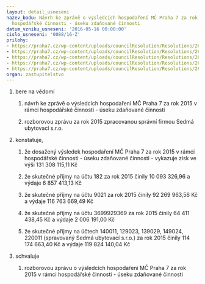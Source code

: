 ```yaml
---
layout: detail_usneseni
nazev_bodu: Návrh ke zprávě o výsledcích hospodaření MČ Praha 7 za rok 2015 v rámci
  hospodářské činnosti - úseku zdaňované činnosti
datum_vzniku_usneseni: '2016-05-16 00:00:00'
cislo_usneseni: '0088/16-Z'
prilohy:
- https://praha7.cz/wp-content/uploads/councilResolution/Resolutions/26868/export/DZ_VHC4K15~59823.doc
- https://praha7.cz/wp-content/uploads/councilResolution/Resolutions/26868/export/VHC_MCP7_2015~59822.pdf
- https://praha7.cz/wp-content/uploads/councilResolution/Resolutions/26868/export/7U_MCP7_2015~59821.pdf
- https://praha7.cz/wp-content/uploads/councilResolution/Resolutions/26868/export/0454~59820.pdf
- https://praha7.cz/wp-content/uploads/councilResolution/Resolutions/26868/export/export~62282.pdf
organ: zastupitelstvo
---
```

<ol class="urzList_view" id="urzList">
<li id="" class="urzClass1"><span name="1">bere na vědomí</span> 
<ol class="urzOlClass">
<li id="" class="urzClass2" style="TEXT-ALIGN: left"><span><p>návrh ke zprávě o výsledcích hospodaření MČ Praha 7 za rok 2015 v rámci hospodářské činnosti - úseku zdaňované činnosti</p></span></li>
<li id="" class="urzClass2" style="TEXT-ALIGN: left"><span><p>rozborovou zprávu za rok 2015 zpracovanou správní firmou Sedmá ubytovací s.r.o.</p></span></li></ol></li>
<li id="" class="urzClass1"><span name="50">konstatuje,</span> 
<ol class="urzOlClass">
<li id="" class="urzClass2" style="TEXT-ALIGN: left"><span><p>že dosažený výsledek hospodaření MČ Praha 7 za rok 2015 v rámci hospodářské činnosti - úseku zdaňované činnosti - vykazuje zisk ve výši 131 308 115,11 Kč</p></span></li>
<li id="" class="urzClass2" style="TEXT-ALIGN: left"><span><p>že skutečné příjmy na účtu 182 za rok 2015 činily 10 093 326,96 a výdaje 6 857 413,13 Kč</p></span></li>
<li id="" class="urzClass2" style="TEXT-ALIGN: left"><span><p>že skutečné příjmy na účtu 9021 za rok 2015 činily 92 269 963,56 Kč a výdaje 116 763 669,49 Kč<br></p></span></li>
<li id="" class="urzClass2" style="TEXT-ALIGN: left"><span><p>že skutečné příjmy na účtu 3699929369 za rok 2015 činily 64 411 438,45 Kč a výdaje 2 006 191,00 Kč<br></p></span></li>
<li id="" class="urzClass2" style="TEXT-ALIGN: left"><span><p>že skutečné příjmy na účtech 140011, 129023, 139029, 149024, 220011 (spravovaný Sedmá ubytovací s.r.o.) za rok 2015 činily 114 174 663,40 Kč a výdaje 119 824 140,04 Kč<br></p></span></li></ol></li>
<li id="" class="urzClass1"><span name="24">schvaluje</span> 
<ol class="urzOlClass">
<li id="" class="urzClass2" style="TEXT-ALIGN: left"><span><p>rozborovou zprávu o výsledcích hospodaření MČ Praha 7 za rok 2015 v rámci hospodářské činnosti - úseku zdaňované činnosti</p></span></li></ol></li></ol>